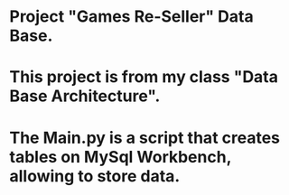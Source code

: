 # Project "Games Re-Seller" Data Base.
# This project is from my class "Data Base Architecture".
# The Main.py is a script that creates tables on MySql Workbench, allowing to store data.
